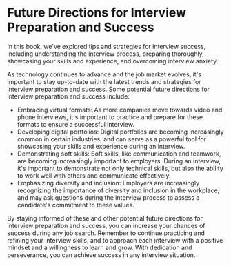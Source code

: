 Future Directions for Interview Preparation and Success
===================================================================

In this book, we've explored tips and strategies for interview success, including understanding the interview process, preparing thoroughly, showcasing your skills and experience, and overcoming interview anxiety.

As technology continues to advance and the job market evolves, it's important to stay up-to-date with the latest trends and strategies for interview preparation and success. Some potential future directions for interview preparation and success include:

* Embracing virtual formats: As more companies move towards video and phone interviews, it's important to practice and prepare for these formats to ensure a successful interview.
* Developing digital portfolios: Digital portfolios are becoming increasingly common in certain industries, and can serve as a powerful tool for showcasing your skills and experience during an interview.
* Demonstrating soft skills: Soft skills, like communication and teamwork, are becoming increasingly important to employers. During an interview, it's important to demonstrate not only technical skills, but also the ability to work well with others and communicate effectively.
* Emphasizing diversity and inclusion: Employers are increasingly recognizing the importance of diversity and inclusion in the workplace, and may ask questions during the interview process to assess a candidate's commitment to these values.

By staying informed of these and other potential future directions for interview preparation and success, you can increase your chances of success during any job search. Remember to continue practicing and refining your interview skills, and to approach each interview with a positive mindset and a willingness to learn and grow. With dedication and perseverance, you can achieve success in any interview situation.
